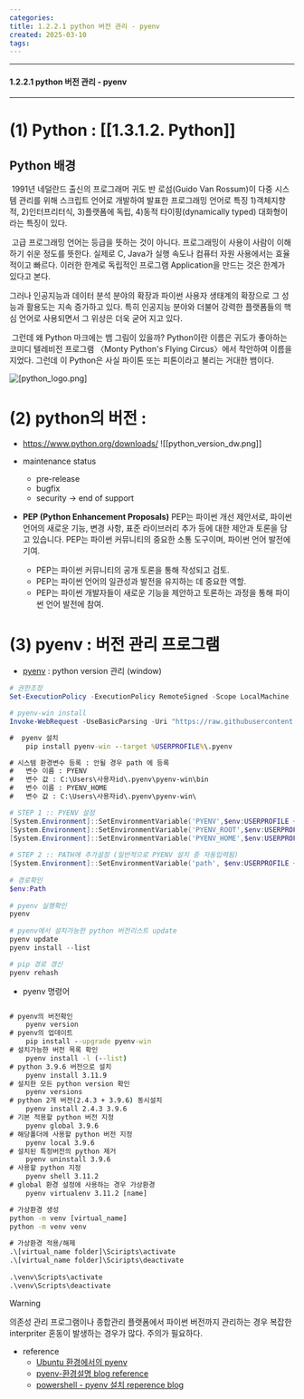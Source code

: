 ```yaml
---
categories: 
title: 1.2.2.1 python 버전 관리 - pyenv
created: 2025-03-10
tags:
---
```

---
#### 1.2.2.1 python 버전 관리 - pyenv
---

# (1) Python : [[1.3.1.2. Python]]

## Python 배경 

 1991년 네덜란드 출신의 프로그래머 귀도 반 로섬(Guido Van Rossum)이 다중 시스템 관리를 위해 스크립트 언어로 개발하여 발표한 프로그래밍 언어로 특징 1)객체지향적, 2)인터프리터식, 3)플랫폼에 독립, 4)동적 타이핑(dynamically typed) 대화형이라는 특징이 있다.

 고급 프로그래밍 언어는 등급을 뜻하는 것이 아니다. 프로그래밍이 사용이 사람이 이해하기 쉬운 정도를 뜻한다. 실제로 C, Java가 실행 속도나 컴퓨터 자원 사용에서는 효율적이고 빠르다. 이러한 한계로 독립적인 프로그램 Application을 만드는 것은 한계가 있다고 본다.

 그러나 인공지능과 데이터 분석 분야의 확장과 파이썬 사용자 생태계의 확장으로 그 성능과 활용도는 지속 증가하고 있다. 특히 인공지능 분야와 더불어 강력한 플랫폼들의 핵심 언어로 사용되면서 그 위상은 더욱 굳어 지고 있다.

 그런데 왜 Python 마크에는 뱀 그림이 있을까? Python이란 이름은 귀도가 좋아하는 코미디 텔레비전 프로그램 〈Monty Python's Flying Circus〉에서 착안하여 이름을 지었다. 그런데 이 Python은 사실 파이톤 또는 피톤이라고 불리는 거대한 뱀이다.

![[python_logo.png]](https://www.python.org/)

# (2) python의 버전 :

- https://www.python.org/downloads/
![[python_version_dw.png]]

- maintenance status
	- pre-release
	- bugfix
	- security -> end of support

- **PEP (Python Enhancement Proposals)**
	PEP는 파이썬 개선 제안서로, 파이썬 언어의 새로운 기능, 변경 사항, 표준 라이브러리 추가 등에 대한 제안과 토론을 담고 있습니다. PEP는 파이썬 커뮤니티의 중요한 소통 도구이며, 파이썬 언어 발전에 기여.
	- PEP는 파이썬 커뮤니티의 공개 토론을 통해 작성되고 검토.
	- PEP는 파이썬 언어의 일관성과 발전을 유지하는 데 중요한 역할.
	- PEP는 파이썬 개발자들이 새로운 기능을 제안하고 토론하는 과정을 통해 파이썬 언어 발전에 참여.

# (3) pyenv : 버전 관리 프로그램


- [pyenv](https://github.com/pyenv-win/pyenv-win) : python version 관리 (window)

```powershell
# 권한조정
Set-ExecutionPolicy -ExecutionPolicy RemoteSigned -Scope LocalMachine

# pyenv-win install
Invoke-WebRequest -UseBasicParsing -Uri "https://raw.githubusercontent.com/pyenv-win/pyenv-win/master/pyenv-win/install-pyenv-win.ps1" -OutFile "./install-pyenv-win.ps1"; &"./install-pyenv-win.ps1"
```


```cmd
#  pyenv 설치
	pip install pyenv-win --target %USERPROFILE%\.pyenv

# 시스템 환경변수 등록 : 안될 경우 path 에 등록
#	변수 이름 : PYENV
#	변수 값 : C:\Users\사용자id\.pyenv\pyenv-win\bin
#	변수 이름 : PYENV_HOME
#	변수 값 : C:\Users\사용자id\.pyenv\pyenv-win\
```

```powershell
# STEP 1 :: PYENV 설정
[System.Environment]::SetEnvironmentVariable('PYENV',$env:USERPROFILE + "\.pyenv\pyenv-win\","User")
[System.Environment]::SetEnvironmentVariable('PYENV_ROOT',$env:USERPROFILE + "\.pyenv\pyenv-win\","User")
[System.Environment]::SetEnvironmentVariable('PYENV_HOME',$env:USERPROFILE + "\.pyenv\pyenv-win\","User")
 
# STEP 2 :: PATH에 추가설정 (일반적으로 PYENV 설치 중 자동입력됨)
[System.Environment]::SetEnvironmentVariable('path', $env:USERPROFILE + "\.pyenv\pyenv-win\bin;" + $env:USERPROFILE + "\.pyenv\pyenv-win\shims;" + [System.Environment]::GetEnvironmentVariable('path', "User"),"User")
 
# 경로확인
$env:Path
  
# pyenv 실행확인
pyenv 
 
# pyenv에서 설치가능한 python 버전리스트 update
pyenv update
pyenv install --list

# pip 경로 갱신
pyenv rehash

```

-  pyenv 명령어
```cmd

# pyenv의 버전확인 
	pyenv version 
# pyenv의 업데이트 
	pip install --upgrade pyenv-win 
# 설치가능한 버전 목록 확인 
	pyenv install -l (--list)
# python 3.9.6 버전으로 설치 
	pyenv install 3.11.9 
# 설치한 모든 python version 확인 
	pyenv versions 
# python 2개 버전(2.4.3 + 3.9.6) 동시설치 
	pyenv install 2.4.3 3.9.6 
# 기본 적용할 python 버전 지정 
	pyenv global 3.9.6 
# 해당폴더에 사용할 python 버전 지정 
	pyenv local 3.9.6 
# 설치된 특정버전의 python 제거 
	pyenv uninstall 3.9.6
# 사용할 python 지정
	pyenv shell 3.11.2
# global 환경 설정에 사용하는 경우 가상환경
	pyenv virtualenv 3.11.2 [name]
```

```cmd
# 가상환경 생성
python -m venv [virtual_name]
python -m venv venv
 
# 가상환경 적용/해제
.\[virtual_name folder]\Sciripts\activate
.\[virtual_name folder]\Sciripts\deactivate
 
.\venv\Scripts\activate
.\venv\Scripts\deactivate
```


>[!warning]
 > 의존성 관리 프로그램이나 종합관리 플랫폼에서 파이썬 버전까지 관리하는 경우 복잡한 interpriter 혼동이 발생하는 경우가 많다. 주의가 필요하다.



- reference
	- [Ubuntu  환경에서의 pyenv](https://tolovefeels.tistory.com/entry/pyenv-ubuntu)
	- [pyenv-환경설명 blog reference](https://velog.io/@whattsup_kim/Python-%ED%8C%8C%EC%9D%B4%EC%8D%AC-%EA%B0%9C%EB%B0%9C-%ED%99%98%EA%B2%BD-%EA%B5%AC%EC%B6%95%ED%95%98%EA%B8%B0feat.-Pyenv-Poetry)
	- [powershell - pyenv 설치 reperence blog](https://thekkom.tistory.com/69)
